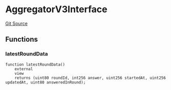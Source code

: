 # AggregatorV3Interface
[Git Source](https://github.com/BJustCoin-creator/BJC/blob/afa8ae44b1c3660a047e437225fc640502d221b6/src/Oracle.sol)


## Functions
### latestRoundData


```solidity
function latestRoundData()
    external
    view
    returns (uint80 roundId, int256 answer, uint256 startedAt, uint256 updatedAt, uint80 answeredInRound);
```

